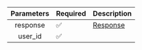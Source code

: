 | Parameters 	| Required           	| Description             	|
|:----------:	|--------------------	|-------------------------	|
| response   	| :white_check_mark: 	| [Response](Response.md) 	|
| user_id    	| :white_check_mark: 	|                         	|